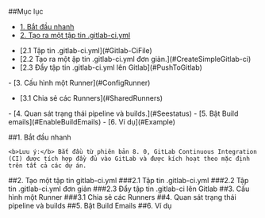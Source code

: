 ##Mục lục
- [1. Bắt đầu nhanh](#Quickstart)
- [2. Tạo ra một tập tin .gitlab-ci.yml](#CreateGitlab-ci)
<ul>
<li>[2.1 Tập tin .gitlab-ci.yml](#Gitlab-CiFile)</li>
<li>[2.2 Tạo ra một ập tin .gitlab-ci.yml đơn giản.](#CreateSimpleGitlab-ci)</li>
<li>[2.3 Đẩy tập tin .gitlab-ci.yml lên Gitlab](#PushToGitlab)</li>
</ul>
- [3. Cấu hình một Runner](#ConfigRunner)
<ul>
<li>[3.1 Chia sẻ các Runners](#SharedRunners)</li>
</ul>
- [4. Quan sát trạng thái pipeline và builds.](#Seestatus)
- [5. Bật Build emails](#EnableBuildEmails)
- [6. Ví dụ](#Example)

<a name="QuickStart"></a>
##1. Bắt đầu nhanh
```
<b>Lưu ý:</b> Bắt đầu từ phiên bản 8. 0, GitLab Continuous Integration (CI) được tích hợp đầy đủ vào GitLab và được kích hoạt theo mặc định trên tất cả các dự án.
```
<a name="CreateGitlab-ci">
##2. Tạo một tập tin gitlab-ci.yml
<a name="Gitlab-CiFile"></a>
###2.1 Tập tin .gitlab-ci.yml
<a name="CreateSimpleGitlab-ci"></a>
###2.2 Tập tin .gitlab-ci.yml đơn giản
<a name="PushToGitlab"></a>
###2.3 Đẩy tập tin .gitlab-ci lên Gitlab
<a name="ConfigRunner"></a>
##3. Cấu hình một Runner
<a name="SharedRunners"></a>
###3.1 Chia sẻ các  Runners
<a name="Seestatus"></a>
##4. Quan sát trạng thái pipeline và builds
<a name="EnableBuildEmails"></a>
##5. Bật Build Emails
<a name="Example"></a>
##6. Ví dụ
